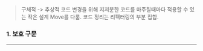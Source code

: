 
> 구체적 -> 추상적
> 코드 변경을 위해 지저분한 코드를 마주칠때마다 적용할 수 있는 작은 설계 Move를 다룸.
> 코드 정리는 리팩터링의 부분 집합.

### 1. 보호 구문
---
